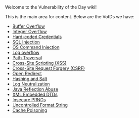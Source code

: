 Welcome to the Vulnerability of the Day wiki! 

This is the main area for content. Below are the VotDs we have: 

* [Buffer Overflow](wiki/Buffer-Overflow)
* [Integer Overflow](wiki/Integer-Overflow)
* [Hard-coded Credentials](wiki/Hardcoded-Credentials)
* [SQL Injection](wiki/SQL-Injection)
* [OS Command Injection](wiki/OS-Command-Injection)
* [Log overflow](wiki/Log-Overflow)
* [Path Traversal](wiki/Path-Traversal)
* [Cross-Site Scripting (XSS)](wiki/XSS)
* [Cross-Site Request Forgery (CSRF)](wiki/CSRF)
* [Open Redirect](wiki/Open-Redirect)
* [Hashing and Salt](wiki/Hashing-Salt)
* [Log Neutralization](wiki/Log-Neutralization)
* [Java Reflection Abuse](wiki/Java-Reflection-Abuse)
* [XML Embedded DTDs](wiki/XML-DTD)
* [Insecure PRNGs](wiki/PRNGs)
* [Uncontrolled Format String](wiki/Uncontrolled-Format-String)
* [Cache Poisoning](wiki/Cache-Poisoning)